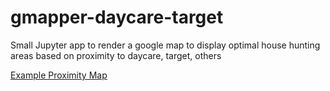 # gmapper-daycare-target
Small Jupyter app to render a google map to display optimal house hunting areas based on proximity to daycare, target, others

[Example Proximity Map](https://github.com/L1nc0lnV/gmapper-daycare-target/blob/main/images/example_map.PNG)
